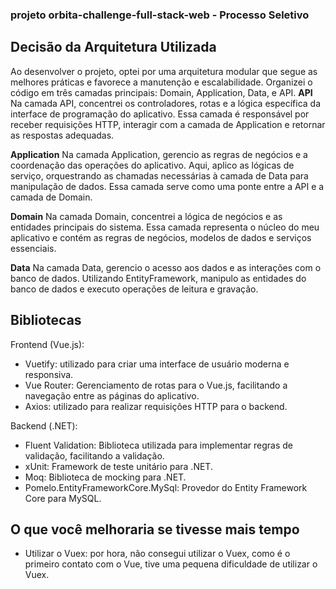 ### projeto orbita-challenge-full-stack-web - Processo Seletivo

## Decisão da Arquitetura Utilizada
Ao desenvolver o projeto, optei por uma arquitetura modular que segue as melhores práticas e favorece a manutenção e escalabilidade. Organizei o código em três camadas principais: Domain, Application, Data, e API.
**API**
Na camada API, concentrei os controladores, rotas e a lógica específica da interface de programação do aplicativo. Essa camada é responsável por receber requisições HTTP, interagir com a camada de Application e retornar as respostas adequadas.

**Application**
Na camada Application, gerencio as regras de negócios e a coordenação das operações do aplicativo. Aqui, aplico as lógicas de serviço, orquestrando as chamadas necessárias à camada de Data para manipulação de dados. Essa camada serve como uma ponte entre a API e a camada de Domain.

**Domain**
Na camada Domain, concentrei a lógica de negócios e as entidades principais do sistema. Essa camada representa o núcleo do meu aplicativo e contém as regras de negócios, modelos de dados e serviços essenciais.

**Data**
Na camada Data, gerencio o acesso aos dados e as interações com o banco de dados. Utilizando EntityFramework, manipulo as entidades do banco de dados e executo operações de leitura e gravação.

## Bibliotecas
Frontend (Vue.js):
- Vuetify: utilizado para criar uma interface de usuário moderna e responsiva.
- Vue Router: Gerenciamento de rotas para o Vue.js, facilitando a navegação entre as páginas do aplicativo.
- Axios: utilizado para realizar requisições HTTP para o backend.

Backend (.NET):
- Fluent Validation: Biblioteca utilizada para implementar regras de validação, facilitando a validação.
- xUnit: Framework de teste unitário para .NET.
- Moq: Biblioteca de mocking para .NET.
- Pomelo.EntityFrameworkCore.MySql: Provedor do Entity Framework Core para MySQL.

## O que você melhoraria se tivesse mais tempo
- Utilizar o Vuex: por hora, não consegui utilizar o Vuex, como é o primeiro contato com o Vue, tive uma pequena dificuldade de utilizar o Vuex.

